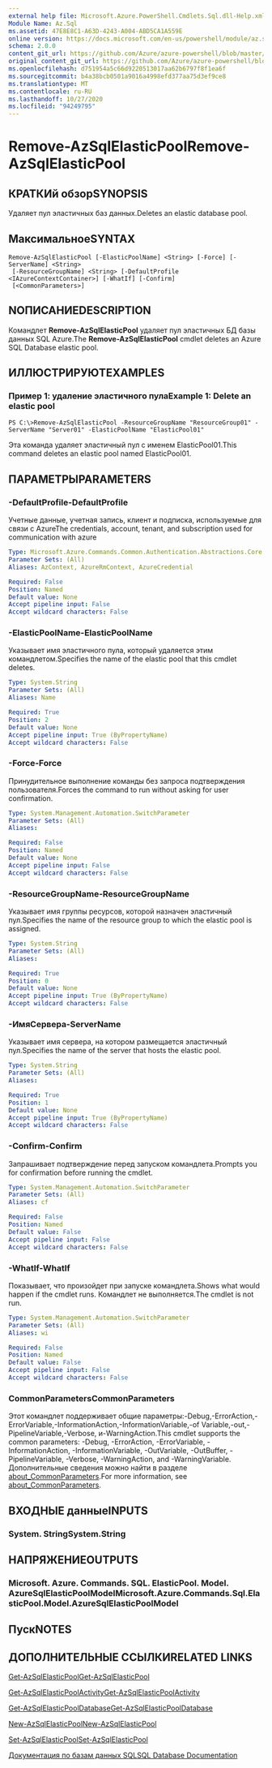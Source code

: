 ```yaml
---
external help file: Microsoft.Azure.PowerShell.Cmdlets.Sql.dll-Help.xml
Module Name: Az.Sql
ms.assetid: 47E8E8C1-A63D-4243-A004-ABD5CA1A559E
online version: https://docs.microsoft.com/en-us/powershell/module/az.sql/remove-azsqlelasticpool
schema: 2.0.0
content_git_url: https://github.com/Azure/azure-powershell/blob/master/src/Sql/Sql/help/Remove-AzSqlElasticPool.md
original_content_git_url: https://github.com/Azure/azure-powershell/blob/master/src/Sql/Sql/help/Remove-AzSqlElasticPool.md
ms.openlocfilehash: d751954a5c66d9220513017aa62b6797f8f1ea6f
ms.sourcegitcommit: b4a38bcb0501a9016a4998efd377aa75d3ef9ce8
ms.translationtype: MT
ms.contentlocale: ru-RU
ms.lasthandoff: 10/27/2020
ms.locfileid: "94249795"
---
```

# <span data-ttu-id="92096-101">Remove-AzSqlElasticPool</span><span class="sxs-lookup"><span data-stu-id="92096-101">Remove-AzSqlElasticPool</span></span>

## <span data-ttu-id="92096-102">КРАТКИй обзор</span><span class="sxs-lookup"><span data-stu-id="92096-102">SYNOPSIS</span></span>
<span data-ttu-id="92096-103">Удаляет пул эластичных баз данных.</span><span class="sxs-lookup"><span data-stu-id="92096-103">Deletes an elastic database pool.</span></span>

## <span data-ttu-id="92096-104">Максимальное</span><span class="sxs-lookup"><span data-stu-id="92096-104">SYNTAX</span></span>

```
Remove-AzSqlElasticPool [-ElasticPoolName] <String> [-Force] [-ServerName] <String>
 [-ResourceGroupName] <String> [-DefaultProfile <IAzureContextContainer>] [-WhatIf] [-Confirm]
 [<CommonParameters>]
```

## <span data-ttu-id="92096-105">NОПИСАНИЕ</span><span class="sxs-lookup"><span data-stu-id="92096-105">DESCRIPTION</span></span>
<span data-ttu-id="92096-106">Командлет **Remove-AzSqlElasticPool** удаляет пул эластичных БД базы данных SQL Azure.</span><span class="sxs-lookup"><span data-stu-id="92096-106">The **Remove-AzSqlElasticPool** cmdlet deletes an Azure SQL Database elastic pool.</span></span>

## <span data-ttu-id="92096-107">ИЛЛЮСТРИРУЮТ</span><span class="sxs-lookup"><span data-stu-id="92096-107">EXAMPLES</span></span>

### <span data-ttu-id="92096-108">Пример 1: удаление эластичного пула</span><span class="sxs-lookup"><span data-stu-id="92096-108">Example 1: Delete an elastic pool</span></span>
```
PS C:\>Remove-AzSqlElasticPool -ResourceGroupName "ResourceGroup01" -ServerName "Server01" -ElasticPoolName "ElasticPool01"
```

<span data-ttu-id="92096-109">Эта команда удаляет эластичный пул с именем ElasticPool01.</span><span class="sxs-lookup"><span data-stu-id="92096-109">This command deletes an elastic pool named ElasticPool01.</span></span>

## <span data-ttu-id="92096-110">ПАРАМЕТРЫ</span><span class="sxs-lookup"><span data-stu-id="92096-110">PARAMETERS</span></span>

### <span data-ttu-id="92096-111">-DefaultProfile</span><span class="sxs-lookup"><span data-stu-id="92096-111">-DefaultProfile</span></span>
<span data-ttu-id="92096-112">Учетные данные, учетная запись, клиент и подписка, используемые для связи с Azure</span><span class="sxs-lookup"><span data-stu-id="92096-112">The credentials, account, tenant, and subscription used for communication with azure</span></span>

```yaml
Type: Microsoft.Azure.Commands.Common.Authentication.Abstractions.Core.IAzureContextContainer
Parameter Sets: (All)
Aliases: AzContext, AzureRmContext, AzureCredential

Required: False
Position: Named
Default value: None
Accept pipeline input: False
Accept wildcard characters: False
```

### <span data-ttu-id="92096-113">-ElasticPoolName</span><span class="sxs-lookup"><span data-stu-id="92096-113">-ElasticPoolName</span></span>
<span data-ttu-id="92096-114">Указывает имя эластичного пула, который удаляется этим командлетом.</span><span class="sxs-lookup"><span data-stu-id="92096-114">Specifies the name of the elastic pool that this cmdlet deletes.</span></span>

```yaml
Type: System.String
Parameter Sets: (All)
Aliases: Name

Required: True
Position: 2
Default value: None
Accept pipeline input: True (ByPropertyName)
Accept wildcard characters: False
```

### <span data-ttu-id="92096-115">-Force</span><span class="sxs-lookup"><span data-stu-id="92096-115">-Force</span></span>
<span data-ttu-id="92096-116">Принудительное выполнение команды без запроса подтверждения пользователя.</span><span class="sxs-lookup"><span data-stu-id="92096-116">Forces the command to run without asking for user confirmation.</span></span>

```yaml
Type: System.Management.Automation.SwitchParameter
Parameter Sets: (All)
Aliases:

Required: False
Position: Named
Default value: None
Accept pipeline input: False
Accept wildcard characters: False
```

### <span data-ttu-id="92096-117">-ResourceGroupName</span><span class="sxs-lookup"><span data-stu-id="92096-117">-ResourceGroupName</span></span>
<span data-ttu-id="92096-118">Указывает имя группы ресурсов, которой назначен эластичный пул.</span><span class="sxs-lookup"><span data-stu-id="92096-118">Specifies the name of the resource group to which the elastic pool is assigned.</span></span>

```yaml
Type: System.String
Parameter Sets: (All)
Aliases:

Required: True
Position: 0
Default value: None
Accept pipeline input: True (ByPropertyName)
Accept wildcard characters: False
```

### <span data-ttu-id="92096-119">-ИмяСервера</span><span class="sxs-lookup"><span data-stu-id="92096-119">-ServerName</span></span>
<span data-ttu-id="92096-120">Указывает имя сервера, на котором размещается эластичный пул.</span><span class="sxs-lookup"><span data-stu-id="92096-120">Specifies the name of the server that hosts the elastic pool.</span></span>

```yaml
Type: System.String
Parameter Sets: (All)
Aliases:

Required: True
Position: 1
Default value: None
Accept pipeline input: True (ByPropertyName)
Accept wildcard characters: False
```

### <span data-ttu-id="92096-121">-Confirm</span><span class="sxs-lookup"><span data-stu-id="92096-121">-Confirm</span></span>
<span data-ttu-id="92096-122">Запрашивает подтверждение перед запуском командлета.</span><span class="sxs-lookup"><span data-stu-id="92096-122">Prompts you for confirmation before running the cmdlet.</span></span>

```yaml
Type: System.Management.Automation.SwitchParameter
Parameter Sets: (All)
Aliases: cf

Required: False
Position: Named
Default value: False
Accept pipeline input: False
Accept wildcard characters: False
```

### <span data-ttu-id="92096-123">-WhatIf</span><span class="sxs-lookup"><span data-stu-id="92096-123">-WhatIf</span></span>
<span data-ttu-id="92096-124">Показывает, что произойдет при запуске командлета.</span><span class="sxs-lookup"><span data-stu-id="92096-124">Shows what would happen if the cmdlet runs.</span></span>
<span data-ttu-id="92096-125">Командлет не выполняется.</span><span class="sxs-lookup"><span data-stu-id="92096-125">The cmdlet is not run.</span></span>

```yaml
Type: System.Management.Automation.SwitchParameter
Parameter Sets: (All)
Aliases: wi

Required: False
Position: Named
Default value: False
Accept pipeline input: False
Accept wildcard characters: False
```

### <span data-ttu-id="92096-126">CommonParameters</span><span class="sxs-lookup"><span data-stu-id="92096-126">CommonParameters</span></span>
<span data-ttu-id="92096-127">Этот командлет поддерживает общие параметры:-Debug,-ErrorAction,-ErrorVariable,-InformationAction,-InformationVariable,-of Variable,-out,-PipelineVariable,-Verbose, и-WarningAction.</span><span class="sxs-lookup"><span data-stu-id="92096-127">This cmdlet supports the common parameters: -Debug, -ErrorAction, -ErrorVariable, -InformationAction, -InformationVariable, -OutVariable, -OutBuffer, -PipelineVariable, -Verbose, -WarningAction, and -WarningVariable.</span></span> <span data-ttu-id="92096-128">Дополнительные сведения можно найти в разделе [about_CommonParameters](http://go.microsoft.com/fwlink/?LinkID=113216).</span><span class="sxs-lookup"><span data-stu-id="92096-128">For more information, see [about_CommonParameters](http://go.microsoft.com/fwlink/?LinkID=113216).</span></span>

## <span data-ttu-id="92096-129">ВХОДНЫЕ данные</span><span class="sxs-lookup"><span data-stu-id="92096-129">INPUTS</span></span>

### <span data-ttu-id="92096-130">System. String</span><span class="sxs-lookup"><span data-stu-id="92096-130">System.String</span></span>

## <span data-ttu-id="92096-131">НАПРЯЖЕНИЕ</span><span class="sxs-lookup"><span data-stu-id="92096-131">OUTPUTS</span></span>

### <span data-ttu-id="92096-132">Microsoft. Azure. Commands. SQL. ElasticPool. Model. AzureSqlElasticPoolModel</span><span class="sxs-lookup"><span data-stu-id="92096-132">Microsoft.Azure.Commands.Sql.ElasticPool.Model.AzureSqlElasticPoolModel</span></span>

## <span data-ttu-id="92096-133">Пуск</span><span class="sxs-lookup"><span data-stu-id="92096-133">NOTES</span></span>

## <span data-ttu-id="92096-134">ДОПОЛНИТЕЛЬНЫЕ ССЫЛКИ</span><span class="sxs-lookup"><span data-stu-id="92096-134">RELATED LINKS</span></span>

[<span data-ttu-id="92096-135">Get-AzSqlElasticPool</span><span class="sxs-lookup"><span data-stu-id="92096-135">Get-AzSqlElasticPool</span></span>](./Get-AzSqlElasticPool.md)

[<span data-ttu-id="92096-136">Get-AzSqlElasticPoolActivity</span><span class="sxs-lookup"><span data-stu-id="92096-136">Get-AzSqlElasticPoolActivity</span></span>](./Get-AzSqlElasticPoolActivity.md)

[<span data-ttu-id="92096-137">Get-AzSqlElasticPoolDatabase</span><span class="sxs-lookup"><span data-stu-id="92096-137">Get-AzSqlElasticPoolDatabase</span></span>](./Get-AzSqlElasticPoolDatabase.md)

[<span data-ttu-id="92096-138">New-AzSqlElasticPool</span><span class="sxs-lookup"><span data-stu-id="92096-138">New-AzSqlElasticPool</span></span>](./New-AzSqlElasticPool.md)

[<span data-ttu-id="92096-139">Set-AzSqlElasticPool</span><span class="sxs-lookup"><span data-stu-id="92096-139">Set-AzSqlElasticPool</span></span>](./Set-AzSqlElasticPool.md)

[<span data-ttu-id="92096-140">Документация по базам данных SQL</span><span class="sxs-lookup"><span data-stu-id="92096-140">SQL Database Documentation</span></span>](https://docs.microsoft.com/azure/sql-database/)


